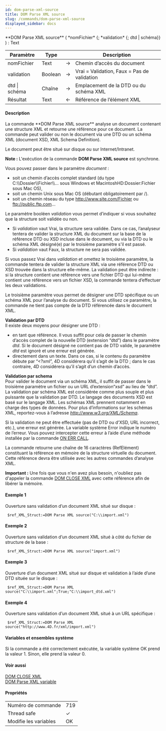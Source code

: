 ```yaml
---
id: dom-parse-xml-source
title: DOM Parse XML source
slug: /commands/dom-parse-xml-source
displayed_sidebar: docs
---
```


<!--REF #_command_.DOM Parse XML source.Syntax-->**DOM Parse XML source** ( *nomFichier* {; *validation* {; dtd | schéma}} ) : Text<!-- END REF-->
<!--REF #_command_.DOM Parse XML source.Params-->
| Paramètre | Type |  | Description |
| --- | --- | --- | --- |
| nomFichier | Text | &#8594;  | Chemin d’accès du document |
| validation | Boolean | &#8594;  | Vrai = Validation, Faux = Pas de validation |
| dtd &#124; schéma | Chaîne | &#8594;  | Emplacement de la DTD ou du schéma XML |
| Résultat | Text | &#8592; | Référence de l’élément XML |

<!-- END REF-->

#### Description 

<!--REF #_command_.DOM Parse XML source.Summary-->La commande **DOM Parse XML source** analyse un document contenant une structure XML et retourne une référence pour ce document.<!-- END REF--> La commande peut valider ou non le document via une DTD ou un schéma XML (document XSD, XML Schema Definition).   
Le document peut être situé sur disque ou sur Internet/Intranet. 

**Note :** L'exécution de la commande **DOM Parse XML source** est synchrone.

Vous pouvez passer dans le paramètre *document* :

* soit un chemin d’accès complet standard (du type C:\\\\Dossier\\\\Fichier\\\\... sous Windows et MacintoshHD:Dossier:Fichier sous Mac OS),
* soit un chemin Unix sous Mac OS (débutant obligatoirement par /).
* soit un chemin réseau du type http://www.site.com/Fichier ou ftp://public.ftp.com...

Le paramètre booléen *validation* vous permet d’indiquer si vous souhaitez que la structure soit validée ou non.

* Si *validation* vaut Vrai, la structure sera validée. Dans ce cas, l’analyseur tentera de valider la structure XML du document sur la base de la référence DTD ou XSD incluse dans le document, ou via la DTD ou le schéma XML désigné(e) par le troisième paramètre s'il est passé.
* Si *validation* vaut Faux, la structure ne sera pas validée.

Si vous passez Vrai dans *validation* et omettez le troisième paramètre, la commande tentera de valider la structure XML via une référence DTD ou XSD trouvée dans la structure elle-même. La validation peut être indirecte : si la structure contient une référence vers une fichier DTD qui lui-même contient une référence vers un fichier XSD, la commande tentera d’effectuer les deux validations.

Le troisième paramètre vous permet de désigner une DTD spécifique ou un schéma XML pour l’analyse du document. Si vous utilisez ce paramètre, la commande ne tient pas compte de la DTD référencée dans le document XML. 

**Validation par DTD**  
Il existe deux moyens pour désigner une DTD :

* en tant que référence. Il vous suffit pour cela de passer le chemin d’accès complet de la nouvelle DTD (extension “dtd”) dans le paramètre *dtd*. Si le document désigné ne contient pas de DTD valide, le paramètre *dtd* est ignoré et une erreur est générée.
* directement dans un texte. Dans ce cas, si le contenu du paramètre débute par “<?xml”, 4D considérera qu’il s’agit de la DTD ; dans le cas contraire, 4D considérera qu’il s’agit d’un chemin d’accès.

**Validation par schema**  
Pour valider le document via un schéma XML, il suffit de passer dans le troisième paramètre un fichier ou un URL d’extension“xsd” au lieu de “dtd”. La validation par schéma XML est considérée comme plus souple et plus puissante que la validation par DTD. Le langage des documents XSD est basé sur le langage XML. Les schémas XML prennent notamment en charge des types de données. Pour plus d’informations sur les schémas XML, reportez-vous à l’adresse *http://www.w3.org/XML/Schema*.

Si la validation ne peut être effectuée (pas de DTD ou d'XSD, URL incorrect, etc.), une erreur est générée. La variable système Error indique le numéro de l’erreur. Vous pouvez intercepter cette erreur à l’aide d’une méthode installée par la commande [ON ERR CALL](on-err-call.md). 

La commande retourne une chaîne de 16 caractères (RefElément) constituant la référence en mémoire de la structure virtuelle du document. Cette référence devra être utilisée avec les autres commandes d’analyse XML. 

**Important :** Une fois que vous n'en avez plus besoin, n'oubliez pas d'appeler la commande [DOM CLOSE XML](dom-close-xml.md) avec cette référence afin de libérer la mémoire.

#### Exemple 1 

Ouverture sans validation d’un document XML situé sur disque :

```4d
 $ref_XML_Struct:=DOM Parse XML source("C:\\import.xml")
```

#### Exemple 2 

Ouverture sans validation d’un document XML situé à côté du fichier de structure de la base :

```4d
 $ref_XML_Struct:=DOM Parse XML source("import.xml")
```

#### Exemple 3 

Ouverture d’un document XML situé sur disque et validation à l’aide d’une DTD située sur le disque :

```4d
 $ref_XML_Struct:=DOM Parse XML source("C:\\import.xml";True;"C:\\import_dtd.xml")
```

#### Exemple 4 

Ouverture sans validation d’un document XML situé à un URL spécifique :

```4d
 $ref_XML_Struct:=DOM Parse XML source("http://www.4D.fr/xml/import.xml")
```

#### Variables et ensembles système 

Si la commande a été correctement exécutée, la variable système OK prend la valeur 1\. Sinon, elle prend la valeur 0.

#### Voir aussi 

[DOM CLOSE XML](dom-close-xml.md)  
[DOM Parse XML variable](dom-parse-xml-variable.md)  

#### Propriétés

|  |  |
| --- | --- |
| Numéro de commande | 719 |
| Thread safe | &check; |
| Modifie les variables | OK |


